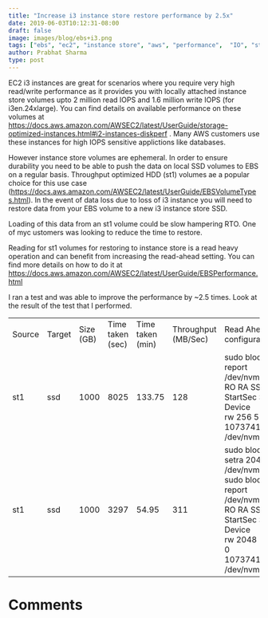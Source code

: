 ```yaml
---
title: "Increase i3 instance store restore performance by 2.5x"
date: 2019-06-03T10:12:31-08:00
draft: false
image: images/blog/ebs+i3.png
tags: ["ebs", "ec2", "instance store", "aws", "performance",  "IO", "st1"]
author: Prabhat Sharma
type: post
---
```



EC2 i3 instances are great for scenarios where you require very high read/write performance as it provides you with locally attached instance store volumes upto 2 million read IOPS and 1.6 million write IOPS (for i3en.24xlarge). You can find details on available performance on these volumes at https://docs.aws.amazon.com/AWSEC2/latest/UserGuide/storage-optimized-instances.html#i2-instances-diskperf . Many AWS customers use these instances for high IOPS sensitive applictions like databases.

However instance store volumes are ephemeral. In order to ensure durability you need to be able to push the data on local SSD volumes to EBS on a regular basis. Throughput optimized HDD (st1) volumes ae a popular choice for this use case (https://docs.aws.amazon.com/AWSEC2/latest/UserGuide/EBSVolumeTypes.html). In the event of data loss due to loss of i3 instance you will need to restore data from your EBS volume to a new i3 instance store SSD.

Loading of this data from an st1 volume could be slow hampering RTO. One of myc ustomers was looking to reduce the time to restore.

Reading for st1 volumes for restoring to instance store is a read heavy operation and can benefit from increasing the read-ahead setting. You can find more details on how to do it at https://docs.aws.amazon.com/AWSEC2/latest/UserGuide/EBSPerformance.html

I ran a test and was able to improve the performance by ~2.5 times. Look at the result of the test that I performed. 
<table>
    <tr>
        <td>Source</td>
        <td>Target</td>
        <td>Size (GB)</td>
        <td>Time taken (sec)</td>
        <td>Time taken (min)</td>
        <td>Throughput (MB/Sec)</td>
        <td>Read Ahead configuration</td>
    </tr>
    <tr>
        <td>st1</td>
        <td>ssd</td>
        <td>1000</td>
        <td>8025</td>
        <td>133.75</td>
        <td>128</td>
        <td>sudo blockdev --report /dev/nvme10n1<br>
RO    RA   SSZ   BSZ   StartSec            Size   Device<br>
rw   256   512   512          0  10737418240000   /dev/nvme10n1</td>
    </tr>
    <tr>
        <td>st1</td>
        <td>ssd</td>
        <td>1000</td>
        <td>3297</td>
        <td>54.95</td>
        <td>311</td>
        <td>sudo blockdev --setra 2048 /dev/nvme10n1<br>
sudo blockdev --report /dev/nvme10n1<br>
RO    RA   SSZ   BSZ   StartSec            Size   Device<br>
rw  2048   512   512          0  10737418240000   /dev/nvme10n1</td>
    </tr>
</table>



# Comments

<div id="commento"></div>
<script src="https://cdn.commento.io/js/commento.js"></script>